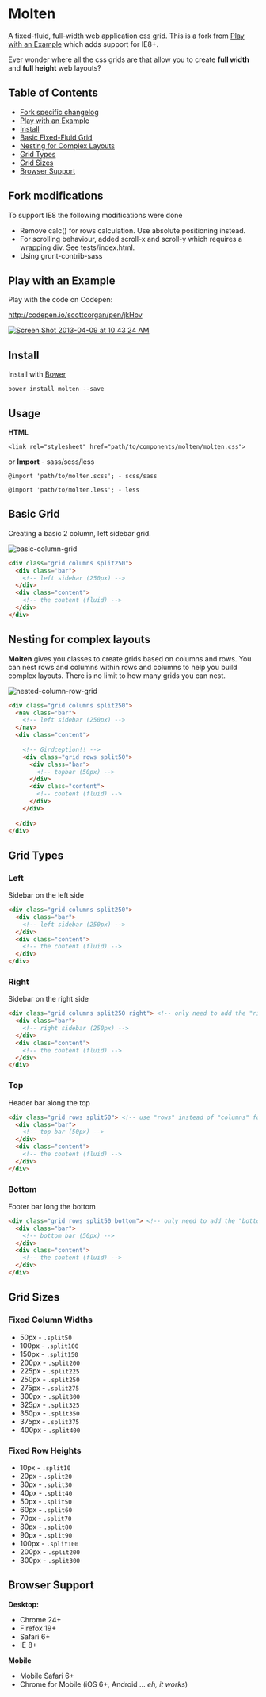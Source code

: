 # Molten

A fixed-fluid, full-width web application css grid. This is a fork from [Play with an Example](https://github.com/scottcorgan/molten) which adds support for IE8+.

Ever wonder where all the css grids are that allow you to create **full width** and **full height** web layouts?

## Table of Contents
* [Fork specific changelog](https://github.com/joholo/molten#fork-modifications)
* [Play with an Example](https://github.com/joholo/molten#play-with-an-example)
* [Install](https://github.com/joholo/molten/blob/master/README.md#install)
* [Basic Fixed-Fluid Grid](https://github.com/joholo/molten/blob/master/README.md#basic-grid)
* [Nesting for Complex Layouts](https://github.com/joholo/molten/blob/master/README.md#nesting-for-complex-layouts)
* [Grid Types](https://github.com/joholo/molten/blob/master/README.md#grid-types)
* [Grid Sizes](https://github.com/joholo/molten/blob/master/README.md#grid-sizes)
* [Browser Support](https://github.com/joholo/molten/blob/master/README.md#browser-support)

## Fork modifications

To support IE8 the following modifications were done
* Remove calc() for rows calculation. Use absolute positioning instead.
* For scrolling behaviour, added scroll-x and scroll-y which requires a wrapping div. See tests/index.html.
* Using grunt-contrib-sass

## Play with an Example

Play with the code on Codepen:

http://codepen.io/scottcorgan/pen/jkHov

[![Screen Shot 2013-04-09 at 10 43 24 AM](https://f.cloud.github.com/assets/974723/358270/02fb8eb0-a13d-11e2-9247-790182021d8f.png)](http://codepen.io/scottcorgan/pen/jkHov)

## Install

Install with [Bower](http://twitter.github.io/bower/)

```
bower install molten --save
```

## Usage

**HTML**

```
<link rel="stylesheet" href="path/to/components/molten/molten.css">
```

or **Import** - sass/scss/less

```
@import 'path/to/molten.scss'; - scss/sass

@import 'path/to/molten.less'; - less
```

## Basic Grid

Creating a basic 2 column, left sidebar grid.

![basic-column-grid](https://f.cloud.github.com/assets/974723/353676/4715cd64-a088-11e2-8e08-1ab2f555793e.gif)

```html
<div class="grid columns split250">
  <div class="bar">
    <!-- left sidebar (250px) -->
  </div>
  <div class="content">
    <!-- the content (fluid) -->
  </div>
</div>
```

## Nesting for complex layouts

**Molten** gives you classes to create grids based on columns and rows.
You can nest rows and columns within rows and columns to help you build complex layouts.
There is no limit to how many grids you can nest.

![nested-column-row-grid](https://f.cloud.github.com/assets/974723/353690/b219c26e-a088-11e2-9a21-dc14abd763b0.gif)

```html
<div class="grid columns split250">
  <nav class="bar">
    <!-- left sidebar (250px) -->
  </nav>
  <div class="content">
  
    <!-- Girdception!! -->
    <div class="grid rows split50">
      <div class="bar">
        <!-- topbar (50px) -->
      </div>
      <div class="content">
        <!-- content (fluid) -->
      </div>
    </div>
    
  </div>
</div>
```

## Grid Types

### Left

Sidebar on the left side

```html
<div class="grid columns split250">
  <div class="bar">
    <!-- left sidebar (250px) -->
  </div>
  <div class="content">
    <!-- the content (fluid) -->
  </div>
</div>
```

### Right

Sidebar on the right side

```html
<div class="grid columns split250 right"> <!-- only need to add the "right" class name -->
  <div class="bar">
    <!-- right sidebar (250px) -->
  </div>
  <div class="content">
    <!-- the content (fluid) -->
  </div>
</div>
```

### Top

Header bar along the top

```html
<div class="grid rows split50"> <!-- use "rows" instead of "columns" for a top bar -->
  <div class="bar">
    <!-- top bar (50px) -->
  </div>
  <div class="content">
    <!-- the content (fluid) -->
  </div>
</div>
```

### Bottom

Footer bar long the bottom

```html
<div class="grid rows split50 bottom"> <!-- only need to add the "bottom" class name -->
  <div class="bar">
    <!-- bottom bar (50px) -->
  </div>
  <div class="content">
    <!-- the content (fluid) -->
  </div>
</div>
```

## Grid Sizes

### Fixed Column Widths
* 50px - ` .split50 `
* 100px - ` .split100 `
* 150px - ` .split150 `
* 200px - ` .split200 `
* 225px - ` .split225 `
* 250px - ` .split250 `
* 275px - ` .split275 `
* 300px - ` .split300 `
* 325px - ` .split325 `
* 350px - ` .split350 `
* 375px - ` .split375 `
* 400px - ` .split400 `

### Fixed Row Heights
* 10px - ` .split10 `
* 20px - ` .split20 `
* 30px - ` .split30 `
* 40px - ` .split40 `
* 50px - ` .split50 `
* 60px - ` .split60 `
* 70px - ` .split70 `
* 80px - ` .split80 `
* 90px - ` .split90 `
* 100px - ` .split100 `
* 200px - ` .split200 `
* 300px - ` .split300 `

## Browser Support

**Desktop:**
* Chrome 24+
* Firefox 19+
* Safari 6+
* IE 8+

**Mobile**
* Mobile Safari 6+
* Chrome for Mobile (iOS 6+, Android ... *eh, it works*)
